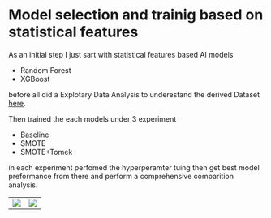 # Model selection and trainig based on statistical features
As an initial step I just sart with statistical features based AI models
- Random Forest
- XGBoost

before all did a Explotary Data Analysis to underestand the derived Dataset [here](EDA.ipynb).

Then trained the each models under 3 experiment
- Baseline
- SMOTE
- SMOTE+Tomek

in each experiment perfomed the hyperperamter tuing  then get best model preformance from there and perform a comprehensive comparition analysis.

<table width="100%">
  <tr>
    <td align="left">
      <a href="../feature_extraction_and_Labeling/readme.md"><img src="https://img.shields.io/badge/Previous-blue?style=for-the-badge"></a>
    </td>
    <td align="right">
      <a href="../Models-with-embeddings/readme.md"><img src="https://img.shields.io/badge/Next-green?style=for-the-badge"></a>
    </td>
  </tr>
</table>